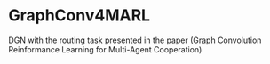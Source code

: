 # GraphConv4MARL

DGN with the routing task presented in the paper (Graph Convolution Reinformance Learning for Multi-Agent Cooperation)

